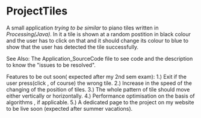 # ProjectTiles
A small application *trying to be similar* to piano tiles written in *Processing(Java)*.
In it a tile is shown at a random postition in black colour and the  user has to click on that and it should change its colour to blue to show that the user has detected the tile successfully.

See Also: The Application_SourceCode file to see code and the description to know the "issues to be resolved".

Features to be out soon( expected after my 2nd sem exam):
1.) Exit if the user press(click , of course) the wrong tile.
2.) Increase in the speed of the changing  of the position of tiles.
3.) The whole pattern of tile should move either vertically or horizontally.
4.) Performance optimisation on the basis of algorithms , if applicable.
5.) A dedicated page to the project on my website to be live soon (expected after summer vacations).
